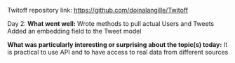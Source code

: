 Twitoff repository link:
https://github.com/doinalangille/Twitoff

Day 2:
**What went well:**
Wrote methods to pull actual Users and Tweets
Added an embedding field to the Tweet model

**What was particularly interesting or surprising about the topic(s) today:**
It is practical to use API and to have access to real data from different sources


